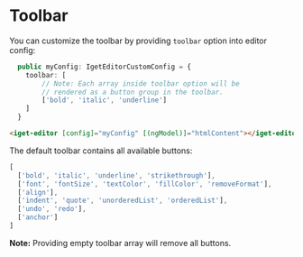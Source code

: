 # Toolbar

You can customize the toolbar by providing `toolbar` option into editor config:

```typescript
  public myConfig: IgetEditorCustomConfig = {
    toolbar: [
        // Note: Each array inside toolbar option will be
        // rendered as a button group in the toolbar.
        ['bold', 'italic', 'underline']
    ]
  }
```

```HTML
<iget-editor [config]="myConfig" [(ngModel)]="htmlContent"></iget-editor>
```

The default toolbar contains all available buttons:
```js
[
  ['bold', 'italic', 'underline', 'strikethrough'],
  ['font', 'fontSize', 'textColor', 'fillColor', 'removeFormat'],
  ['align'],
  ['indent', 'quote', 'unorderedList', 'orderedList'],
  ['undo', 'redo'],
  ['anchor']
]
```

**Note:** Providing empty toolbar array will remove all buttons.
